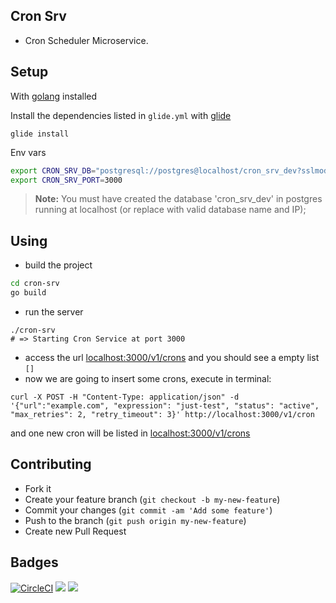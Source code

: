 ## Cron Srv

* Cron Scheduler Microservice.

## Setup
With [golang](https://golang.org/doc/install) installed

Install the dependencies listed in `glide.yml` with [glide](https://github.com/Masterminds/glide)
```
glide install
```

Env vars
```bash
export CRON_SRV_DB="postgresql://postgres@localhost/cron_srv_dev?sslmode=disable"
export CRON_SRV_PORT=3000
```
> **Note:** You must have created the database 'cron_srv_dev' in postgres running at localhost (or replace with valid database name and IP);

## Using
  - build the project
```sh
cd cron-srv
go build
```
  - run the server
```
./cron-srv
# => Starting Cron Service at port 3000
```
  - access the url [localhost:3000/v1/crons](http://localhost:3000/v1/crons) and you should see a empty list `[]`
  - now we are going to insert some crons, execute in terminal:
```
curl -X POST -H "Content-Type: application/json" -d '{"url":"example.com", "expression": "just-test", "status": "active", "max_retries": 2, "retry_timeout": 3}' http://localhost:3000/v1/cron
```
and one new cron will be listed in [localhost:3000/v1/crons](http://localhost:3000/v1/crons)

## Contributing
- Fork it
- Create your feature branch (`git checkout -b my-new-feature`)
- Commit your changes (`git commit -am 'Add some feature'`)
- Push to the branch (`git push origin my-new-feature`)
- Create new Pull Request

## Badges
[![CircleCI](https://circleci.com/gh/EmpregoLigado/cron-srv.svg?style=svg)](https://circleci.com/gh/EmpregoLigado/cron-srv)
[![](https://images.microbadger.com/badges/image/rafaeljesus/cron-srv.svg)](https://microbadger.com/images/rafaeljesus/cron-srv "Get your own image badge on microbadger.com")
[![](https://images.microbadger.com/badges/version/rafaeljesus/cron-srv.svg)](https://microbadger.com/images/rafaeljesus/cron-srv "Get your own version badge on microbadger.com")
